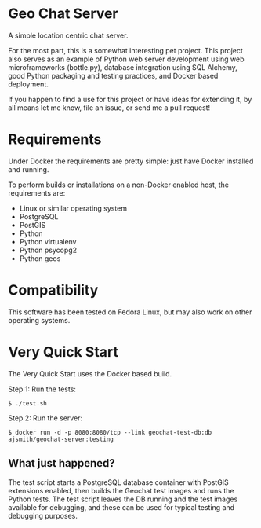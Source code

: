 # Geo Chat Server

A simple location centric chat server.

For the most part, this is a somewhat interesting pet project. This project
also serves as an example of Python web server development using web
microframeworks (bottle.py), database integration using SQL Alchemy, good
Python packaging and testing practices, and Docker based deployment.

If you happen to find a use for this project or have ideas for extending it, by
all means let me know, file an issue, or send me a pull request!

# Requirements

Under Docker the requirements are pretty simple: just have Docker installed and
running.

To perform builds or installations on a non-Docker enabled host, the
requirements are:

- Linux or similar operating system
- PostgreSQL
- PostGIS
- Python
- Python virtualenv
- Python psycopg2
- Python geos

# Compatibility

This software has been tested on Fedora Linux, but may also work on other
operating systems.

# Very Quick Start

The Very Quick Start uses the Docker based build.

Step 1: Run the tests:

```shell
$ ./test.sh
```

Step 2: Run the server:

```shell
$ docker run -d -p 8080:8080/tcp --link geochat-test-db:db ajsmith/geochat-server:testing
```

## What just happened?

The test script starts a PostgreSQL database container with PostGIS extensions
enabled, then builds the Geochat test images and runs the Python tests. The
test script leaves the DB running and the test images available for debugging,
and these can be used for typical testing and debugging purposes.
